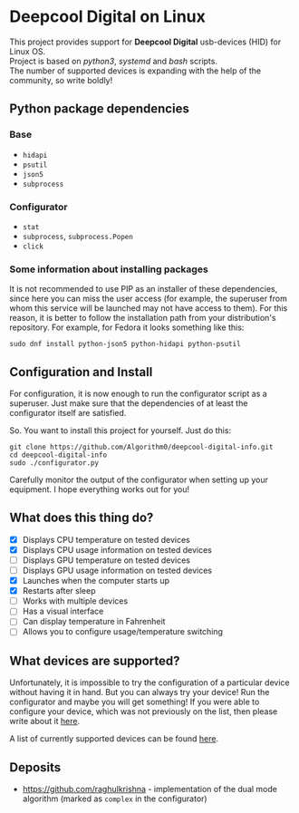 # Deepcool Digital on Linux
This project provides support for **Deepcool Digital** usb-devices (HID) for Linux OS.<br>
Project is based on _python3_, _systemd_ and _bash_ scripts.<br>
The number of supported devices is expanding with the help of the community, so write boldly!

## Python package dependencies

### Base
- `hidapi`
- `psutil`
- `json5`
- `subprocess`

### Configurator
- `stat`
- `subprocess`, `subprocess.Popen`
- `click`

### Some information about installing packages
It is not recommended to use PIP as an installer of these dependencies, since here you can miss the user access
(for example, the superuser from whom this service will be launched may not have access to them).
For this reason, it is better to follow the installation path from your distribution's repository. For example,
for Fedora it looks something like this:
~~~shell
sudo dnf install python-json5 python-hidapi python-psutil
~~~

## Configuration and Install
For configuration, it is now enough to run the configurator script as a superuser. Just make sure that the dependencies
of at least the configurator itself are satisfied.

So. You want to install this project for yourself. Just do this:
~~~shell
git clone https://github.com/Algorithm0/deepcool-digital-info.git
cd deepcool-digital-info
sudo ./configurator.py
~~~
Carefully monitor the output of the configurator when setting up your equipment. I hope everything works out for you!

## What does this thing do?
- [x] Displays CPU temperature on tested devices
- [x] Displays CPU usage information on tested devices
- [ ] Displays GPU temperature on tested devices
- [ ] Displays GPU usage information on tested devices
- [x] Launches when the computer starts up
- [x] Restarts after sleep
- [ ] Works with multiple devices
- [ ] Has a visual interface
- [ ] Can display temperature in Fahrenheit
- [ ] Allows you to configure usage/temperature switching

## What devices are supported?
Unfortunately, it is impossible to try the configuration of a particular device without having it in hand. 
But you can always try your device! Run the configurator and maybe you will get something!
If you were able to configure your device, which was not previously on the list, then please write about it 
[here](https://github.com/Algorithm0/deepcool-digital-info/issues/2).

A list of currently supported devices can be found [here](devices.json5).

## Deposits
 - https://github.com/raghulkrishna - implementation of the dual mode algorithm 
(marked as `complex` in the configurator)